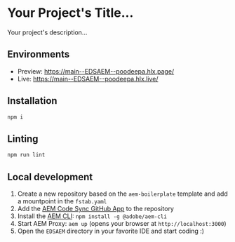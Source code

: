 # Your Project's Title...
Your project's description...

## Environments
- Preview: https://main--EDSAEM--poodeepa.hlx.page/
- Live: https://main--EDSAEM--poodeepa.hlx.live/

## Installation

```sh
npm i
```

## Linting

```sh
npm run lint
```

## Local development

1. Create a new repository based on the `aem-boilerplate` template and add a mountpoint in the `fstab.yaml`
1. Add the [AEM Code Sync GitHub App](https://github.com/apps/aem-code-sync) to the repository
1. Install the [AEM CLI](https://github.com/adobe/helix-cli): `npm install -g @adobe/aem-cli`
1. Start AEM Proxy: `aem up` (opens your browser at `http://localhost:3000`)
1. Open the `EDSAEM` directory in your favorite IDE and start coding :)

